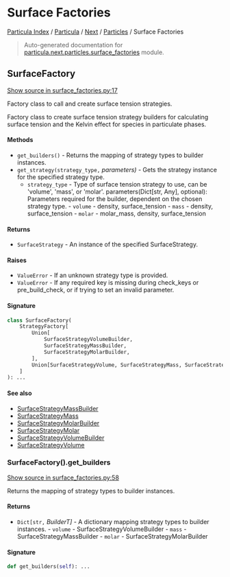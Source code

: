 # Surface Factories

[Particula Index](../../../README.md#particula-index) / [Particula](../../index.md#particula) / [Next](../index.md#next) / [Particles](./index.md#particles) / Surface Factories

> Auto-generated documentation for [particula.next.particles.surface_factories](https://github.com/Gorkowski/particula/blob/main/particula/next/particles/surface_factories.py) module.

## SurfaceFactory

[Show source in surface_factories.py:17](https://github.com/Gorkowski/particula/blob/main/particula/next/particles/surface_factories.py#L17)

Factory class to call and create surface tension strategies.

Factory class to create surface tension strategy builders for
calculating surface tension and the Kelvin effect for species in
particulate phases.

#### Methods

- `get_builders()` - Returns the mapping of strategy types to builder
    instances.
- `get_strategy(strategy_type,` *parameters)* - Gets the strategy instance
for the specified strategy type.
    - `strategy_type` - Type of surface tension strategy to use, can be
        'volume', 'mass', or 'molar'.
    parameters(Dict[str, Any], optional): Parameters required for the
        builder, dependent on the chosen strategy type.
            - `volume` - density, surface_tension
            - `mass` - density, surface_tension
            - `molar` - molar_mass, density, surface_tension

#### Returns

- `SurfaceStrategy` - An instance of the specified SurfaceStrategy.

#### Raises

- `ValueError` - If an unknown strategy type is provided.
- `ValueError` - If any required key is missing during check_keys or
    pre_build_check, or if trying to set an invalid parameter.

#### Signature

```python
class SurfaceFactory(
    StrategyFactory[
        Union[
            SurfaceStrategyVolumeBuilder,
            SurfaceStrategyMassBuilder,
            SurfaceStrategyMolarBuilder,
        ],
        Union[SurfaceStrategyVolume, SurfaceStrategyMass, SurfaceStrategyMolar],
    ]
): ...
```

#### See also

- [SurfaceStrategyMassBuilder](./surface_builders.md#surfacestrategymassbuilder)
- [SurfaceStrategyMass](./surface_strategies.md#surfacestrategymass)
- [SurfaceStrategyMolarBuilder](./surface_builders.md#surfacestrategymolarbuilder)
- [SurfaceStrategyMolar](./surface_strategies.md#surfacestrategymolar)
- [SurfaceStrategyVolumeBuilder](./surface_builders.md#surfacestrategyvolumebuilder)
- [SurfaceStrategyVolume](./surface_strategies.md#surfacestrategyvolume)

### SurfaceFactory().get_builders

[Show source in surface_factories.py:58](https://github.com/Gorkowski/particula/blob/main/particula/next/particles/surface_factories.py#L58)

Returns the mapping of strategy types to builder instances.

#### Returns

- `Dict[str,` *BuilderT]* - A dictionary mapping strategy types to
    builder instances.
        - `volume` - SurfaceStrategyVolumeBuilder
        - `mass` - SurfaceStrategyMassBuilder
        - `molar` - SurfaceStrategyMolarBuilder

#### Signature

```python
def get_builders(self): ...
```
